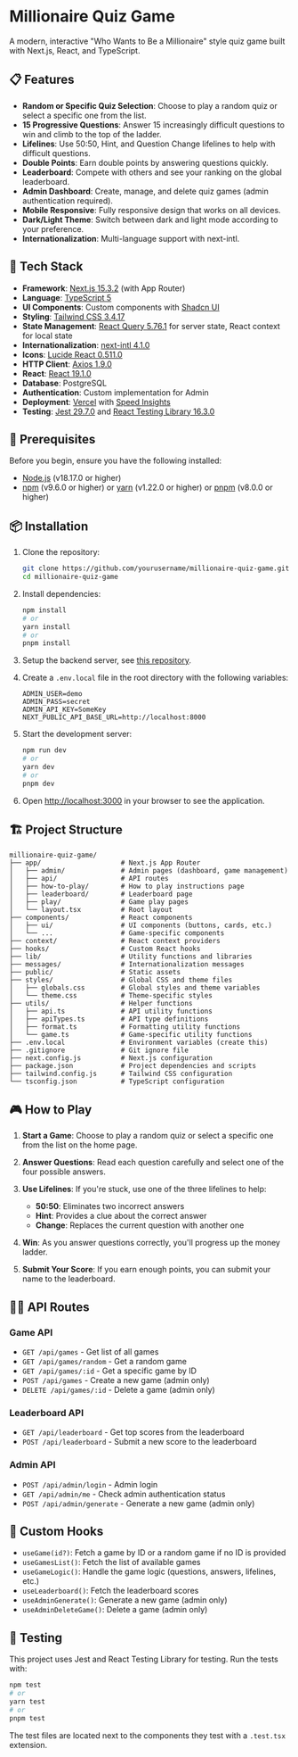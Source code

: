 # Millionaire Quiz Game

A modern, interactive "Who Wants to Be a Millionaire" style quiz game built with Next.js, React, and TypeScript.

## 📋 Features

- **Random or Specific Quiz Selection**: Choose to play a random quiz or select a specific one from the list.
- **15 Progressive Questions**: Answer 15 increasingly difficult questions to win and climb to the top of the ladder.
- **Lifelines**: Use 50:50, Hint, and Question Change lifelines to help with difficult questions.
- **Double Points**: Earn double points by answering questions quickly.
- **Leaderboard**: Compete with others and see your ranking on the global leaderboard.
- **Admin Dashboard**: Create, manage, and delete quiz games (admin authentication required).
- **Mobile Responsive**: Fully responsive design that works on all devices.
- **Dark/Light Theme**: Switch between dark and light mode according to your preference.
- **Internationalization**: Multi-language support with next-intl.

## 🚀 Tech Stack

- **Framework**: [Next.js 15.3.2](https://nextjs.org/) (with App Router)
- **Language**: [TypeScript 5](https://www.typescriptlang.org/)
- **UI Components**: Custom components with [Shadcn UI](https://ui.shadcn.com/)
- **Styling**: [Tailwind CSS 3.4.17](https://tailwindcss.com/)
- **State Management**: [React Query 5.76.1](https://tanstack.com/query/latest) for server state, React context for
  local state
- **Internationalization**: [next-intl 4.1.0](https://next-intl-docs.vercel.app/)
- **Icons**: [Lucide React 0.511.0](https://lucide.dev/)
- **HTTP Client**: [Axios 1.9.0](https://axios-http.com/)
- **React**: [React 19.1.0](https://react.dev/)
- **Database**: PostgreSQL
- **Authentication**: Custom implementation for Admin
- **Deployment**: [Vercel](https://vercel.com/) with [Speed Insights](https://vercel.com/docs/speed-insights)
- **Testing**: [Jest 29.7.0](https://jestjs.io/)
  and [React Testing Library 16.3.0](https://testing-library.com/docs/react-testing-library/intro/)

## 🔧 Prerequisites

Before you begin, ensure you have the following installed:

- [Node.js](https://nodejs.org/) (v18.17.0 or higher)
- [npm](https://www.npmjs.com/) (v9.6.0 or higher) or [yarn](https://yarnpkg.com/) (v1.22.0 or higher)
  or [pnpm](https://pnpm.io/) (v8.0.0 or higher)

## 📦 Installation

1. Clone the repository:
   ```bash
   git clone https://github.com/yourusername/millionaire-quiz-game.git
   cd millionaire-quiz-game
   ```

2. Install dependencies:
   ```bash
   npm install
   # or
   yarn install
   # or
   pnpm install
   ```
3. Setup the backend server, see [this repository](https://github.com/GeneralDido/millionaire_game_backend).


4. Create a `.env.local` file in the root directory with the following variables:
   ```env
   ADMIN_USER=demo
   ADMIN_PASS=secret
   ADMIN_API_KEY=SomeKey
   NEXT_PUBLIC_API_BASE_URL=http://localhost:8000
   ```

5. Start the development server:
   ```bash
   npm run dev
   # or
   yarn dev
   # or
   pnpm dev
   ```

6. Open [http://localhost:3000](http://localhost:3000) in your browser to see the application.

## 🏗️ Project Structure

```
millionaire-quiz-game/
├── app/                    # Next.js App Router
│   ├── admin/              # Admin pages (dashboard, game management)
│   ├── api/                # API routes
│   ├── how-to-play/        # How to play instructions page
│   ├── leaderboard/        # Leaderboard page
│   ├── play/               # Game play pages
│   └── layout.tsx          # Root layout
├── components/             # React components
│   ├── ui/                 # UI components (buttons, cards, etc.)
│   └── ...                 # Game-specific components
├── context/                # React context providers
├── hooks/                  # Custom React hooks
├── lib/                    # Utility functions and libraries
├── messages/               # Internationalization messages
├── public/                 # Static assets
├── styles/                 # Global CSS and theme files
│   ├── globals.css         # Global styles and theme variables
│   └── theme.css           # Theme-specific styles
├── utils/                  # Helper functions
│   ├── api.ts              # API utility functions
│   ├── apiTypes.ts         # API type definitions
│   ├── format.ts           # Formatting utility functions
│   └── game.ts             # Game-specific utility functions
├── .env.local              # Environment variables (create this)
├── .gitignore              # Git ignore file
├── next.config.js          # Next.js configuration
├── package.json            # Project dependencies and scripts
├── tailwind.config.js      # Tailwind CSS configuration
└── tsconfig.json           # TypeScript configuration
```

## 🎮 How to Play

1. **Start a Game**: Choose to play a random quiz or select a specific one from the list on the home page.

2. **Answer Questions**: Read each question carefully and select one of the four possible answers.

3. **Use Lifelines**: If you're stuck, use one of the three lifelines to help:
    - **50:50**: Eliminates two incorrect answers
    - **Hint**: Provides a clue about the correct answer
    - **Change**: Replaces the current question with another one

4. **Win**: As you answer questions correctly, you'll progress up the money ladder.

5. **Submit Your Score**: If you earn enough points, you can submit your name to the leaderboard.

## 👨‍💻 API Routes

### Game API

- `GET /api/games` - Get list of all games
- `GET /api/games/random` - Get a random game
- `GET /api/games/:id` - Get a specific game by ID
- `POST /api/games` - Create a new game (admin only)
- `DELETE /api/games/:id` - Delete a game (admin only)

### Leaderboard API

- `GET /api/leaderboard` - Get top scores from the leaderboard
- `POST /api/leaderboard` - Submit a new score to the leaderboard

### Admin API

- `POST /api/admin/login` - Admin login
- `GET /api/admin/me` - Check admin authentication status
- `POST /api/admin/generate` - Generate a new game (admin only)

## 🧩 Custom Hooks

- `useGame(id?)`: Fetch a game by ID or a random game if no ID is provided
- `useGamesList()`: Fetch the list of available games
- `useGameLogic()`: Handle the game logic (questions, answers, lifelines, etc.)
- `useLeaderboard()`: Fetch the leaderboard scores
- `useAdminGenerate()`: Generate a new game (admin only)
- `useAdminDeleteGame()`: Delete a game (admin only)

## 🧪 Testing

This project uses Jest and React Testing Library for testing. Run the tests with:

```bash
npm test
# or
yarn test
# or
pnpm test
```

The test files are located next to the components they test with a `.test.tsx` extension.

